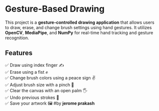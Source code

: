 # Gesture-Based Drawing

This project is a **gesture-controlled drawing application** that allows users to draw, erase, and change brush settings using hand gestures. It utilizes **OpenCV**, **MediaPipe**, and **NumPy** for real-time hand tracking and gesture recognition.

## Features

✅ Draw using index finger ✍️\
✅ Erase using a fist ✊\
✅ Change brush colors using a peace sign ✌️\
✅ Adjust brush size with a pinch 🤏\
✅ Clear the canvas with an open palm 🖐️\
✅ Undo previous strokes 🔄\
✅ Save your artwork 🖼️
#by
**jerome prakash**
